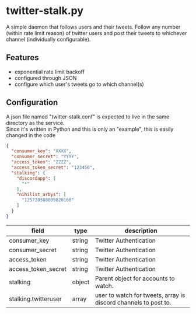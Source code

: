 # twitter-stalk.py
A simple daemon that follows users and their tweets.
Follow any number (within rate limit reason) of twitter users and post their tweets to whichever channel (individually configurable).

## Features
* exponential rate limit backoff
* configured through JSON
* configure which user's tweets go to which channel(s)

## Configuration
A json file named "twitter-stalk.conf" is expected to live in the same directory as the service.  
Since it's written in Python and this is only an "example", this is easily changed in the code

```json
{
  "consumer_key": "XXXX",
  "consumer_secret": "YYYY",
  "access_token": "ZZZZ",
  "access_token_secret": "123456",
  "stalking": {
    "discordapp": [
      "*"
    ],
    "nihilist_arbys": [
      "125728388009820160"
    ]
  }
}
```

field                | type   | description
---------------------|--------|---------
consumer_key         | string | Twitter Authentication
consumer_secret      | string | Twitter Authentication
access_token         | string | Twitter Authentication
access_token_secret  | string | Twitter Authentication
stalking             | object | Parent object for accounts to watch.
stalking.twitteruser | array  | user to watch for tweets, array is discord channels to post to.
